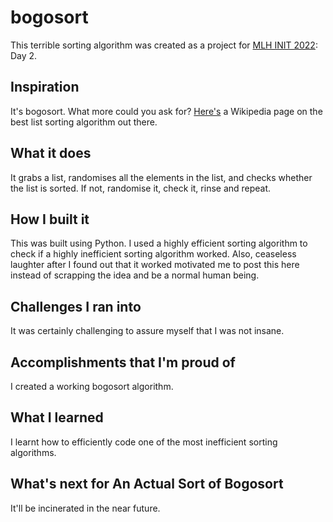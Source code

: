 # bogosort

This terrible sorting algorithm was created as a project for [MLH INIT 2022](https://organize.mlh.io/participants/events/6813-init-2022): Day 2.

## Inspiration
It's bogosort. What more could you ask for?
[Here's](https://en.wikipedia.org/wiki/Bogosort) a Wikipedia page on the best list sorting algorithm out there.

## What it does
It grabs a list, randomises all the elements in the list, and checks whether the list is sorted. If not, randomise it, check it, rinse and repeat.

## How I built it
This was built using Python. I used a highly efficient sorting algorithm to check if a highly inefficient sorting algorithm worked. Also, ceaseless laughter after I found out that it worked motivated me to post this here instead of scrapping the idea and be a normal human being.

## Challenges I ran into
It was certainly challenging to assure myself that I was not insane.

## Accomplishments that I'm proud of
I created a working bogosort algorithm. 

## What I learned
I learnt how to efficiently code one of the most inefficient sorting algorithms.

## What's next for An Actual Sort of Bogosort
It'll be incinerated in the near future.
